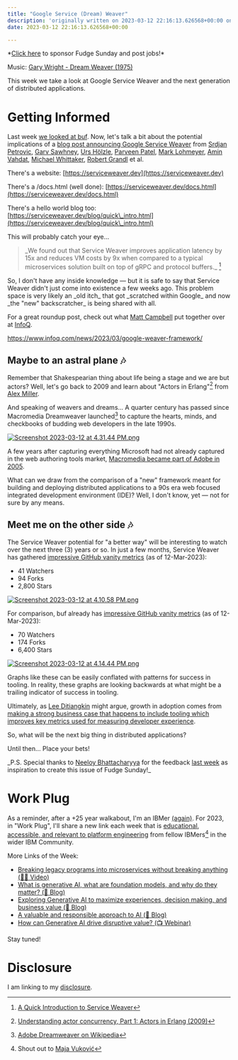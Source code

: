 ```yaml
---
title: "Google Service (Dream) Weaver"
description: 'originally written on 2023-03-12 22:16:13.626568+00:00 on LAMP with vi, WordPress, Jekyll, Gatsby Cloud, Netlify, Revue, Substack, or Buttondown'
date: 2023-03-12 22:16:13.626568+00:00

---
```


\*[Click here](https://fudgesunday.pallet.com/hire?pallet=fudgesunday) to sponsor Fudge Sunday and post jobs!\*

Music: [Gary Wright - Dream Weaver (1975)](https://www.youtube.com/watch?v=xZKuzwPOefs)

This week we take a look at Google Service Weaver and the next generation of distributed applications.

# Getting Informed

Last week [we looked at buf](https://fudge.org/archive/bufbuild-your-rest/). Now, let's talk a bit about the potential implications of a [blog post announcing Google Service Weaver](https://opensource.googleblog.com/2023/03/introducing-service-weaver-framework-for-writing-distributed-applications.html
) from [Srdjan Petrovic](https://www.linkedin.com/in/srdjan-petrovic-8a8a311/), [Garv Sawhney](https://www.linkedin.com/in/garvsawhney/), [Urs Hölzle](https://www.linkedin.com/in/urs-hölzle/), [Parveen Patel](https://www.linkedin.com/in/parveen-patel-b081622/), [Mark Lohmeyer](https://www.linkedin.com/in/marklohmeyer/), [Amin Vahdat](https://www.linkedin.com/in/vahdat/), [Michael Whittaker](https://www.linkedin.com/in/michael-whittaker-b28571203/), [Robert Grandl](https://www.linkedin.com/in/robert-grandl-2a2b751b/) et al.

There's a website: [https://serviceweaver.dev](https://serviceweaver.dev)

There's a /docs.html (well done): [https://serviceweaver.dev/docs.html](https://serviceweaver.dev/docs.html)

There's a hello world blog too: [https://serviceweaver.dev/blog/quick\_intro.html](https://serviceweaver.dev/blog/quick\_intro.html)

This will probably catch your eye...

> \_We found out that Service Weaver improves application latency by 15x and reduces VM costs by 9x when compared to a typical microservices solution built on top of gRPC and protocol buffers.\_ [^0]

So, I don't have any inside knowledge — but it is safe to say that Service Weaver didn't just come into existence a few weeks ago. This problem space is very likely an \_old itch\_ that got \_scratched within Google\_ and now \_the "new" backscratcher\_ is being shared with all.

For a great roundup post, check out what [Matt Campbell](https://www.linkedin.com/in/mbcampbell360/) put together over at [InfoQ](https://www.infoq.com/news/2023/03/google-weaver-framework/).

https://www.infoq.com/news/2023/03/google-weaver-framework/

## Maybe to an astral plane 🎶

Remember that Shakespearian thing about life being a stage and we are but actors? Well, let's go back to 2009 and learn about "Actors in Erlang"[^1] from [Alex Miller](https://github.com/puredanger).

And speaking of weavers and dreams... A quarter century has passed since Macromedia Dreamweaver launched[^2] to capture the hearts, minds, and checkbooks of budding web developers in the late 1990s. 

[![Screenshot 2023-03-12 at 4.31.44 PM.png](https://buttondown-attachments.s3.us-west-2.amazonaws.com/images/f034da0e-c17a-47dc-ad67-57bf2dea55fc.png)](https://web.archive.org/web/19981202011445/http://www.macromedia.com/software/dreamweaver/)

A few years after capturing everything Microsoft had not already captured in the web authoring tools market, [Macromedia became part of Adobe in 2005](https://www.marketwatch.com/story/adobe-to-buy-macromedia-in-34-billion-stock-deal).

What can we draw from the comparison of a "new" framework meant for building and deploying distributed applications to a 90s era web focused integrated development environment (IDE)? Well, I don't know, yet — not for sure by any means.

## Meet me on the other side 🎶

The Service Weaver potential for "a better way" will be interesting to watch over the next three (3) years or so. In just a few months, Service Weaver has gathered [impressive GitHub vanity metrics](https://github.com/ServiceWeaver/weaver) (as of 12-Mar-2023):

- 41 Watchers
- 94 Forks
- 2,800 Stars

[![Screenshot 2023-03-12 at 4.10.58 PM.png](https://buttondown-attachments.s3.us-west-2.amazonaws.com/images/853c4b9d-cdff-4a03-b5d7-53180c3dfeda.png)](https://github.com/ServiceWeaver/weaver/graphs/code-frequency)

For comparison, buf already has [impressive GitHub vanity metrics](https://github.com/bufbuild/buf) (as of 12-Mar-2023):

- 70 Watchers
- 174 Forks
- 6,400 Stars

[![Screenshot 2023-03-12 at 4.14.44 PM.png](https://buttondown-attachments.s3.us-west-2.amazonaws.com/images/c72082a4-361f-4027-a898-e8318a00b3f5.png)](https://github.com/bufbuild/buf/graphs/code-frequency)

Graphs like these can be easily conflated with patterns for success in tooling. In reality, these graphs are looking backwards at what might be a trailing indicator of success in tooling.

Ultimately, as [Lee Ditiangkin](https://www.linkedin.com/in/leeditiangkin/) might argue, growth in adoption comes from [making a strong business case that happens to include tooling which improves key metrics used for measuring developer experience](https://www.infoq.com/articles/building-platform-business-case/).

So, what will be the next big thing in distributed applications?

Until then… Place your bets!

\_P.S. Special thanks to [Neeloy Bhattacharyya](https://www.linkedin.com/in/neeloybhattacharyya/) for the feedback [last week](https://fudge.org/archive/bufbuild-your-rest/) as inspiration to create this issue of Fudge Sunday!\_

# Work Plug

As a reminder, after a +25 year walkabout, I'm an IBMer [(again)](https://jaycuthrell.com/about/). For 2023, in "Work Plug", I'll share a new link each week that is [educational, accessible, and relevant to platform engineering](https://www.youtube.com/watch?v=who) from fellow IBMers[^IBMer] in the wider IBM Community. 

More Links of the Week:

- [Breaking legacy programs into microservices without breaking anything (🧑‍🏫 Video)](https://www.youtube.com/watch?v=2fszvFC-O2I)
- [What is generative AI, what are foundation models, and why do they matter? (📝 Blog)](https://www.ibm.com/blog/what-is-generative-ai-what-are-foundation-models-and-why-do-they-matter/)
- [Exploring Generative AI to maximize experiences, decision making, and business value (📝 Blog)](https://www.ibm.com/blog/exploring-generative-ai-to-maximize-experiences-decision-making-and-business-value/)
- [A valuable and responsible approach to AI (📝 Blog)](https://www.ibm.com/blog/how-ibm-consulting-brings-a-valuable-and-responsible-approach-to-ai/)
- [How can Generative AI drive disruptive value? (📺 Webinar)](https://community.ibm.com/community/user/ai-datascience/events/event-description?CalendarEventKey=bf13fab0-f709-440a-9e4b-0186a94ef467&CommunityKey=f1c2cf2b-28bf-4b68-8570-b239473dcbbc&Home=%2fcommunity%2fuser%2fai-datascience%2fevents%2fevent-description)

Stay tuned! 

# Disclosure

I am linking to my [disclosure](https://jaycuthrell.com/disclosure/).

[^0]: [A Quick Introduction to Service Weaver](https://serviceweaver.dev/blog/quick\_intro.html)
[^1]: [Understanding actor concurrency, Part 1: Actors in Erlang (2009)](https://www.infoworld.com/article/2077999/understanding-actor-concurrency--part-1--actors-in-erlang.html)
[^2]: [Adobe Dreamweaver on Wikipedia](https://en.wikipedia.org/wiki/Adobe\_Dreamweaver) 
[^IBMer]: Shout out to [Maja Vuković](https://www.linkedin.com/in/majav/) 